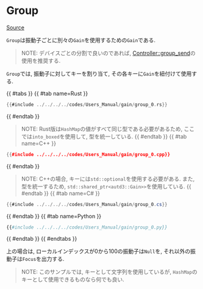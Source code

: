 # Group
[Source](https://github.com/shinolab/autd3-rs/blob/v32.0.1/autd3/src/datagram/gain/group.rs)

`Group`は振動子ごとに別々の`Gain`を使用するための`Gain`である.

> NOTE: デバイスごとの分割で良いのであれば, [Controller::group_send](../controller.md#group_send)の使用を推奨する.

`Group`では, 振動子に対してキーを割り当て, その各キーに`Gain`を紐付けて使用する.


{{ #tabs }}
{{ #tab name=Rust }}
```rust
{{#include ../../../../codes/Users_Manual/gain/group_0.rs}}
```
{{ #endtab }}

> NOTE: Rust版は`HashMap`の値がすべて同じ型である必要があるため, ここでは`into_boxed`を使用して, 型を統一している.
{{ #endtab }}
{{ #tab name=C++ }}
```cpp
{{#include ../../../../codes/Users_Manual/gain/group_0.cpp}}
```
{{ #endtab }}

> NOTE: C++の場合, キーには`std::optional`を使用する必要がある. また, 型を統一するため, `std::shared_ptr<autd3::Gain>>`を使用している.
{{ #endtab }}
{{ #tab name=C# }}
```cs
{{#include ../../../../codes/Users_Manual/gain/group_0.cs}}
```
{{ #endtab }}
{{ #tab name=Python }}
```python
{{#include ../../../../codes/Users_Manual/gain/group_0.py}}
```
{{ #endtab }}
{{ #endtabs }}

上の場合は, ローカルインデックスが$0$から$100$の振動子は`Null`を, それ以外の振動子は`Focus`を出力する.

> NOTE:
> このサンプルでは, キーとして文字列を使用しているが, `HashMap`のキーとして使用できるものなら何でも良い.

